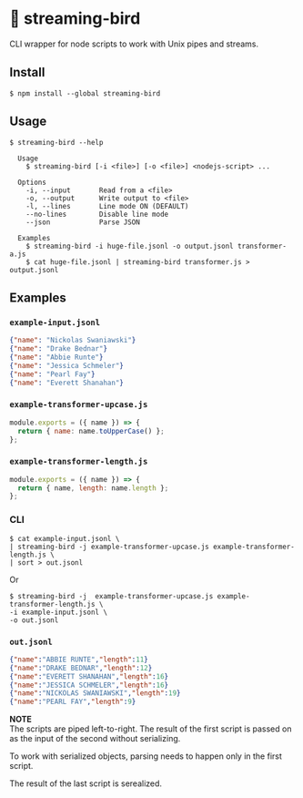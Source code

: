 # 🐧 streaming-bird

CLI wrapper for node scripts to work with Unix pipes and streams.

## Install

```
$ npm install --global streaming-bird
```

## Usage

```
$ streaming-bird --help

  Usage
    $ streaming-bird [-i <file>] [-o <file>] <nodejs-script> ...

  Options
    -i, --input       Read from a <file>
    -o, --output      Write output to <file>
    -l, --lines       Line mode ON (DEFAULT)
    --no-lines        Disable line mode
    --json            Parse JSON

  Examples
    $ streaming-bird -i huge-file.jsonl -o output.jsonl transformer-a.js
    $ cat huge-file.jsonl | streaming-bird transformer.js > output.jsonl
```

## Examples

### `example-input.jsonl`

```json
{"name": "Nickolas Swaniawski"}
{"name": "Drake Bednar"}
{"name": "Abbie Runte"}
{"name": "Jessica Schmeler"}
{"name": "Pearl Fay"}
{"name": "Everett Shanahan"}
```

### `example-transformer-upcase.js`

```js
module.exports = ({ name }) => {
  return { name: name.toUpperCase() };
};
```

### `example-transformer-length.js`

```js
module.exports = ({ name }) => {
  return { name, length: name.length };
};
```

### CLI

```
$ cat example-input.jsonl \
| streaming-bird -j example-transformer-upcase.js example-transformer-length.js \
| sort > out.jsonl
```

Or

```
$ streaming-bird -j  example-transformer-upcase.js example-transformer-length.js \
-i example-input.jsonl \
-o out.jsonl
```

### `out.jsonl`

```json
{"name":"ABBIE RUNTE","length":11}
{"name":"DRAKE BEDNAR","length":12}
{"name":"EVERETT SHANAHAN","length":16}
{"name":"JESSICA SCHMELER","length":16}
{"name":"NICKOLAS SWANIAWSKI","length":19}
{"name":"PEARL FAY","length":9}
```

**NOTE**  
The scripts are piped left-to-right. The result of the first script is passed on as the input of the second without serializing.

To work with serialized objects, parsing needs to happen only in the first script.

The result of the last script is serealized.
